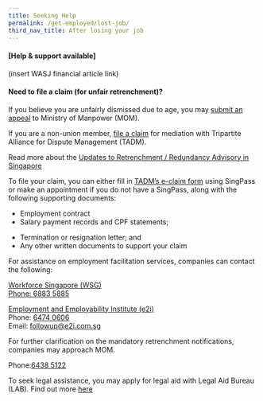 ```yaml
---
title: Seeking Help
permalink: /get-employed/lost-job/
third_nav_title: After losing your job
---
```


#### [Help & support available]
(insert WASJ financial article link)


#### Need to file a claim (for unfair retrenchment)?
If you believe you are unfairly dismissed due to age, you may [submit an appeal](https://form.gov.sg/#!/5c656ce2a1770a0010563ad4) to Ministry of Manpower (MOM).

If you are a non-union member, [file a claim](https://www.tal.sg/tadm/eservices/employees-file-employment-claim) for mediation with Tripartite Alliance for Dispute Management (TADM).

Read more about the [Updates to Retrenchment / Redundancy Advisory in Singapore](https://www.mom.gov.sg/-/media/mom/documents/employment-practices/guidelines/tripartite-advisory-on-managing-excess-manpower-and-responsible-retrenchment.pdf)

To file your claim, you can either fill in [TADM’s e-claim form](https://services.tadm.sg/claims/services/INDIV/INDIV_CaseAgainstEmpChecker.aspx) using SingPass or make an appointment if you do not have a SingPass, along with the following supporting documents:
	
* Employment contract
* Salary payment records and CPF statements;
- Termination or resignation letter; and
- Any other written documents to support your claim

For assistance on employment facilitation services, companies can contact the following:

[Workforce Singapore (WSG)](www.wsg.gov.sg)<br/>
<a href="tel:+65-6883-5885">Phone: 6883 5885</a> 


[Employment and Employability Institute (e2i)](www.e2i.com.sg)<br/>
Phone: <a href="tel:+65-6474-0606">6474 0606</a><br/>
Email: <a href="mailto: followup@e2i.com.sg">followup@e2i.com.sg</a> 


For further clarification on the mandatory retrenchment notifications, companies may approach MOM.<br/>

Phone:<a href="tel:+65-6438-5122">6438 5122</a><br/>

To seek legal assistance, you may apply for legal aid with Legal Aid Bureau (LAB). Find out more [here](https://lab.mlaw.gov.sg/legal-services/how-do-i-apply-for-legal-aid/)
